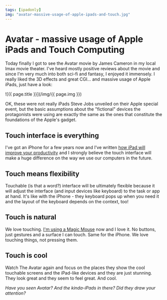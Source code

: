 ```yaml
---
tags: [ipadonly]
img: "avatar-massive-usage-of-apple-ipads-and-touch.jpg"
---
```


# Avatar - massive usage of Apple iPads and Touch Computing


Today finally I got to see the Avatar movie by James Cameron in my local Imax movie theater. I've heard mostly positive reviews about the movie and since I'm very much into both sci-fi and fantasy, I enjoyed it immensely. I really liked the 3D effects and great CGI... and massive usage of Apple iPads, just have a look:

<!--More-->

![{{ page.title }}](/img/{{ page.img }})

OK, these were not really iPads Steve Jobs unveiled on their Apple special event, but the basic assumptions about the "fictional" devices the protagonists were using are exactly the same as the ones that constitute the foundations of the Apple's gadget.

## Touch interface is everything

I've got an iPhone for a few years now and I've written [how iPad will improve your productivity](/7-ways-the-new-apple-ipad-will-increase-your) and I strongly believe the touch interface will make a huge difference on the way we use our computers in the future.

## Touch means flexibility

Touchable (is that a word?) interface will be ultimately flexible because it will adjust the interface (and input devices like keyboard) to the task or app at hand. It's like with the iPhone - they keyboard pops up when you need it and the layout of the keyboard depends on the context, too!

## Touch is natural

We love touching. [I'm using a Magic Mouse](/removing-features-noise-and-buttons-to-make-y) now and I love it. No buttons, just gestures and a surface I can touch. Same for the iPhone. We love touching things, not pressing them.

## Touch is cool

Watch The Avatar again and focus on the places they show the cool touchable screens and the iPad-like devices and they are just stunning. They look great and they seem to feel great. And cool.

_Have you seen Avatar? And the kinda-iPads in there? Did they draw your attention?_


[n]: https://michael.gratis/nozbe